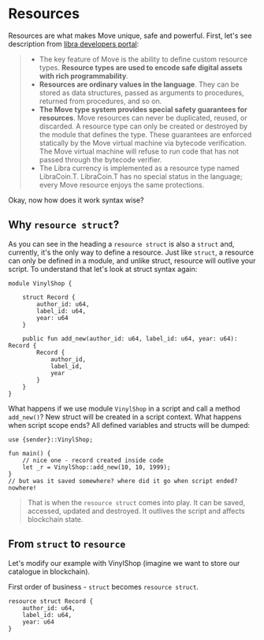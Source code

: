 # Resources

Resources are what makes Move unique, safe and powerful.
First, let's see description from [libra developers portal](https://developers.libra.org/docs/move-overview#move-has-first-class-resources):

> - The key feature of Move is the ability to define custom resource types. **Resource types are used to encode safe digital assets with rich programmability**.
> - **Resources are ordinary values in the language**. They can be stored as data structures, passed as arguments to procedures, returned from procedures, and so on.
> - **The Move type system provides special safety guarantees for resources**. Move resources can never be duplicated, reused, or discarded. A resource type can only be created or destroyed by the module that defines the type. These guarantees are enforced statically by the Move virtual machine via bytecode verification. The Move virtual machine will refuse to run code that has not passed through the bytecode verifier.
> - The Libra currency is implemented as a resource type named LibraCoin.T. LibraCoin.T has no special status in the language; every Move resource enjoys the same protections.

Okay, now how does it work syntax wise?

## Why `resource struct`?

As you can see in the heading a `resource struct` is also a `struct` and, currently, it's the only way to define a resource. Just like `struct`, a resource can only be defined in a module, and unlike struct, resource will outlive your script. To understand that let's look at struct syntax again:

```Move
module VinylShop {

    struct Record {
        author_id: u64,
        label_id: u64,
        year: u64
    }

    public fun add_new(author_id: u64, label_id: u64, year: u64): Record {
        Record {
            author_id,
            label_id,
            year
        }
    }
}
```

What happens if we use module `VinylShop` in a script and call a method `add_new()`? New struct will be created in a script context. What happens when script scope ends? All defined variables and structs will be dumped:

```Move
use {sender}::VinylShop;

fun main() {
    // nice one - record created inside code
    let _r = VinylShop::add_new(10, 10, 1999);
}
// but was it saved somewhere? where did it go when script ended? nowhere!
```

> That is when the `resource struct` comes into play. It can be saved, accessed,  updated and destroyed. It outlives the script and affects blockchain state.

## From `struct` to `resource`

Let's modify our example with VinylShop (imagine we want to store our catalogue in blockchain).

First order of business - `struct` becomes `resource struct`.

```Move
resource struct Record {
    author_id: u64,
    label_id: u64,
    year: u64
}
```


